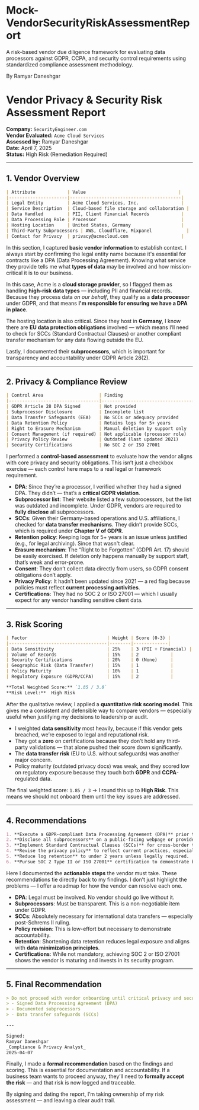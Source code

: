 # Mock-VendorSecurityRiskAssessmentReport
A risk-based vendor due diligence framework for evaluating data processors against GDPR, CCPA, and security control requirements using standardized compliance assessment methodology.

By Ramyar Daneshgar 

# Vendor Privacy & Security Risk Assessment Report  
**Company:** `SecurityEngineer.com`  
**Vendor Evaluated:** `Acme Cloud Services`  
**Assessed by:** Ramyar Daneshgar  
**Date:** April 7, 2025  
**Status:**  High Risk (Remediation Required)

---

## 1. Vendor Overview

```markdown
| Attribute            | Value                                   |
|----------------------|------------------------------------------|
| Legal Entity         | Acme Cloud Services, Inc.                |
| Service Description  | Cloud-based file storage and collaboration |
| Data Handled         | PII, Client Financial Records            |
| Data Processing Role | Processor                                |
| Hosting Location     | United States, Germany                   |
| Third-Party Subprocessors | AWS, Cloudflare, Mixpanel             |
| Contact for Privacy  | privacy@acmecloud.com                    |
```

In this section, I captured **basic vendor information** to establish context. I always start by confirming the legal entity name because it's essential for contracts like a DPA (Data Processing Agreement). Knowing what service they provide tells me what **types of data** may be involved and how mission-critical it is to our business.

In this case, Acme is a **cloud storage provider**, so I flagged them as handling **high-risk data types** — including PII and financial records. Because they process data *on our behalf*, they qualify as a **data processor** under GDPR, and that means **I'm responsible for ensuring we have a DPA in place**.

The hosting location is also critical. Since they host in **Germany**, I know there are **EU data protection obligations** involved — which means I’ll need to check for SCCs (Standard Contractual Clauses) or another compliant transfer mechanism for any data flowing outside the EU.

Lastly, I documented their **subprocessors**, which is important for transparency and accountability under GDPR Article 28(2).

---

## 2. Privacy & Compliance Review

```markdown
| Control Area                     | Finding                                        | Status     |
|----------------------------------|------------------------------------------------|------------|
| GDPR Article 28 DPA Signed       | Not provided                                   | Missing |
| Subprocessor Disclosure          | Incomplete list                                | Partial |
| Data Transfer Safeguards (EEA)   | No SCCs or adequacy provided                   | Missing |
| Data Retention Policy            | Retains logs for 5+ years                      | High Risk |
| Right to Erasure Mechanism       | Manual deletion by support only                | Weak |
| Consent Management (if required) | Not applicable (processor role)                | Pass |
| Privacy Policy Review            | Outdated (last updated 2021)                   | Outdated |
| Security Certifications          | No SOC 2 or ISO 27001                          | Missing |
```


I performed a **control-based assessment** to evaluate how the vendor aligns with core privacy and security obligations. This isn’t just a checkbox exercise — each control here maps to a real legal or framework requirement.

- **DPA**: Since they’re a processor, I verified whether they had a signed DPA. They didn’t — that’s a **critical GDPR violation**.
- **Subprocessor list**: Their website listed a few subprocessors, but the list was outdated and incomplete. Under GDPR, vendors are required to **fully disclose** all subprocessors. 
- **SCCs**: Given their Germany-based operations and U.S. affiliations, I checked for **data transfer mechanisms**. They didn’t provide SCCs, which is required under **Chapter V of GDPR**.
- **Retention policy**: Keeping logs for 5+ years is an issue unless justified (e.g., for legal archiving). Since that wasn't clear.
- **Erasure mechanism**: The “Right to be Forgotten” (GDPR Art. 17) should be easily exercised. If deletion only happens manually by support staff, that’s weak and error-prone.
- **Consent**: They don’t collect data directly from users, so GDPR consent obligations don’t apply.
- **Privacy Policy**: It hadn’t been updated since 2021 — a red flag because policies must reflect **current processing activities**.
- **Certifications**: They had no SOC 2 or ISO 27001 — which I usually expect for any vendor handling sensitive client data.

---

## 3. Risk Scoring

```markdown
| Factor                              | Weight | Score (0-3) |
|-------------------------------------|--------|-------------|
| Data Sensitivity                    | 25%    | 3 (PII + Financial) |
| Volume of Records                   | 15%    | 2            |
| Security Certifications             | 20%    | 0 (None)     |
| Geographic Risk (Data Transfer)     | 15%    | 1            |
| Policy Maturity                     | 10%    | 1            |
| Regulatory Exposure (GDPR/CCPA)     | 15%    | 2            |

**Total Weighted Score:** `1.85 / 3.0`  
**Risk Level:**  High Risk
```

After the qualitative review, I applied a **quantitative risk scoring model**. This gives me a consistent and defensible way to compare vendors — especially useful when justifying my decisions to leadership or audit.

- I weighted **data sensitivity** most heavily, because if this vendor gets breached, we’re exposed to legal and reputational risk.
- They got a **zero** on certifications because they don’t hold any third-party validations — that alone pushed their score down significantly.
- The **data transfer risk** (EU to U.S. without safeguards) was another major concern.
- Policy maturity (outdated privacy docs) was weak, and they scored low on regulatory exposure because they touch both **GDPR** and **CCPA**-regulated data.

The final weighted score: `1.85 / 3` → I round this up to **High Risk**. This means we should not onboard them until the key issues are addressed.

---

## 4. Recommendations

```markdown
1. **Execute a GDPR-compliant Data Processing Agreement (DPA)** prior to onboarding.
2. **Disclose all subprocessors** on a public-facing webpage or provide internal documentation.
3. **Implement Standard Contractual Clauses (SCCs)** for cross-border transfers involving the EEA.
4. **Revise the privacy policy** to reflect current practices, especially data sharing and retention.
5. **Reduce log retention** to under 2 years unless legally required.
6. **Pursue SOC 2 Type II or ISO 27001** certification to demonstrate baseline security controls.
```

Here I documented the **actionable steps** the vendor must take. These recommendations tie directly back to my findings. I don’t just highlight the problems — I offer a roadmap for how the vendor can resolve each one.

- **DPA**: Legal must be involved. No vendor should go live without it.
- **Subprocessors**: Must be transparent. This is a non-negotiable item under GDPR.
- **SCCs**: Absolutely necessary for international data transfers — especially post-Schrems II ruling.
- **Policy revision**: This is low-effort but necessary to demonstrate accountability.
- **Retention**: Shortening data retention reduces legal exposure and aligns with **data minimization principles**.
- **Certifications**: While not mandatory, achieving SOC 2 or ISO 27001 shows the vendor is maturing and invests in its security program.

---

## 5. Final Recommendation

```markdown
> Do not proceed with vendor onboarding until critical privacy and security gaps are addressed:
> - Signed Data Processing Agreement (DPA)
> - Documented subprocessors
> - Data transfer safeguards (SCCs)

---

Signed:  
Ramyar Daneshgar  
_Compliance & Privacy Analyst_  
2025-04-07
```


Finally, I made a **formal recommendation** based on the findings and scoring. This is essential for documentation and accountability. If a business team wants to proceed anyway, they’ll need to **formally accept the risk** — and that risk is now logged and traceable.

By signing and dating the report, I’m taking ownership of my risk assessment — and leaving a clear audit trail.
